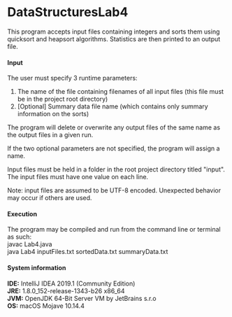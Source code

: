 # DataStructuresLab4
This program accepts input files containing integers and sorts them using quicksort and heapsort algorithms. 
Statistics are then printed to an output file. 

#### **Input**  
The user must specify 3 runtime parameters: 
1. The name of the file containing filenames of all input files (this file must be in the project root directory)
2. [Optional] Summary data file name (which contains only summary information on the sorts)

The program will delete or overwrite any output files of the same name as the output files in a given run. 

If the two optional parameters are not specified, the program will assign a name. 

Input files must be held in a folder in the root project directory titled "input". The input files must have one value on each line.  
 
Note: input files are assumed to be UTF-8 encoded. Unexpected behavior may occur if others are used.


#### **Execution**
The program may be compiled and run from the command line or terminal as such:    
javac Lab4.java  
java Lab4 inputFiles.txt sortedData.txt summaryData.txt


#### **System information**
**IDE:** IntelliJ IDEA 2019.1 (Community Edition)  
**JRE:** 1.8.0_152-release-1343-b26 x86_64  
**JVM:** OpenJDK 64-Bit Server VM by JetBrains s.r.o  
**OS:** macOS Mojave 10.14.4

